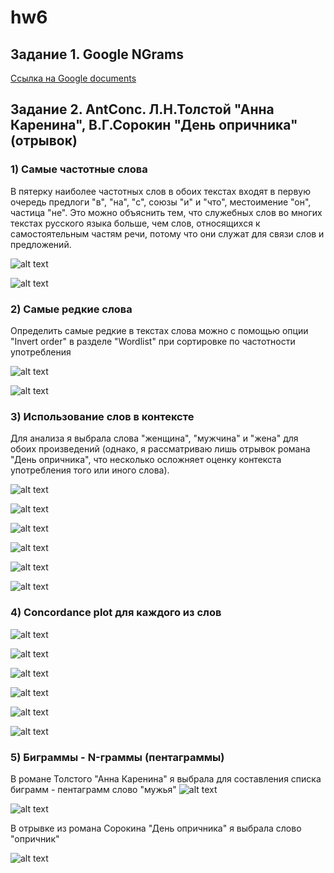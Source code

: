 # hw6
## Задание 1. Google NGrams
[Ссылка на Google documents](https://docs.google.com/document/d/1XCrqEOeoDev5_dozMkUiyOqQgRWdTbLXvvzYemA8f8o/edit)

## Задание 2. AntConc. Л.Н.Толстой "Анна Каренина", В.Г.Сорокин "День опричника" (отрывок)
### 1) Самые частотные слова
В пятерку наиболее частотных слов в обоих текстах входят в первую очередь предлоги "в", "на", "с", союзы "и" и "что", местоимение "он", частица "не". Это можно объяснить тем, что служебных слов во многих текстах русского языка больше, чем слов, относящихся к самостоятельным частям речи, потому что они служат для связи слов и предложений. 

![alt text](https://github.com/Kvitko/hw6/blob/master/2018-04-08_15-10-23.png)

![alt text](https://github.com/Kvitko/hw6/blob/master/2018-04-08_14-03-11.png)

### 2) Самые редкие слова
Определить самые редкие в текстах слова можно с помощью опции "Invert order" в разделе "Wordlist" при сортировке по частотности употребления

![alt text](https://github.com/Kvitko/hw6/blob/master/2018-04-08_15-20-31.png)

![alt text](https://github.com/Kvitko/hw6/blob/master/2018-04-08_15-06-25.png)

### 3) Использование слов в контексте
Для анализа я выбрала слова "женщина", "мужчина" и "жена" для обоих произведений (однако, я рассматриваю лишь отрывок романа "День опричника", что несколько осложняет оценку контекста употребления того или иного слова). 

![alt text](https://github.com/Kvitko/hw6/blob/master/2018-04-08_15-44-37.png)

![alt text](https://github.com/Kvitko/hw6/blob/master/2018-04-08_15-45-40.png)

![alt text](https://github.com/Kvitko/hw6/blob/master/2018-04-08_15-46-37.png)

![alt text](https://github.com/Kvitko/hw6/blob/master/2018-04-08_15-49-49.png)

![alt text](https://github.com/Kvitko/hw6/blob/master/2018-04-08_15-51-23.png)

![alt text](https://github.com/Kvitko/hw6/blob/master/2018-04-08_15-50-57.png)

### 4) Concordance plot для каждого из слов

![alt text](https://github.com/Kvitko/hw6/blob/master/2018-04-08_15-48-17.png)

![alt text](https://github.com/Kvitko/hw6/blob/master/2018-04-08_15-48-59.png)

![alt text](https://github.com/Kvitko/hw6/blob/master/2018-04-08_15-47-38.png)

![alt text](https://github.com/Kvitko/hw6/blob/master/2018-04-08_15-50-08.png)

![alt text](https://github.com/Kvitko/hw6/blob/master/2018-04-08_15-51-44.png)

![alt text](https://github.com/Kvitko/hw6/blob/master/2018-04-08_15-50-32.png)

### 5) Биграммы - N-граммы (пентаграммы)
В романе Толстого "Анна Каренина" я выбрала для составления списка биграмм - пентаграмм слово "мужья"
![alt text](https://github.com/Kvitko/hw6/blob/master/2018-04-09_23-13-43.png)

![alt text](https://github.com/Kvitko/hw6/blob/master/2018-04-09_23-19-13.png)

В отрывке из романа Сорокина "День опричника" я выбрала слово "опричник"

![alt text](https://github.com/Kvitko/hw6/blob/master/2018-04-09_23-15-07.png)
